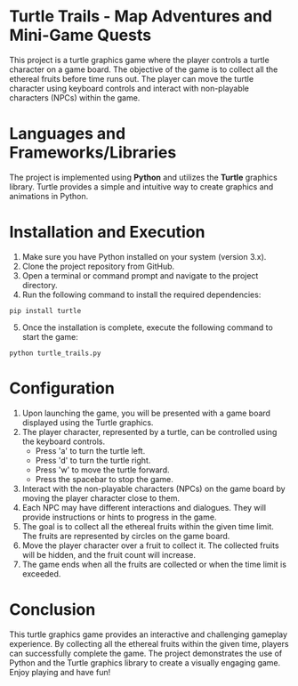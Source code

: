 # Turtle Trails - Map Adventures and Mini-Game Quests
This project is a turtle graphics game where the player controls a turtle character on a game board. The objective of the game is to collect all the ethereal fruits before time runs out. The player can move the turtle character using keyboard controls and interact with non-playable characters (NPCs) within the game.

# Languages and Frameworks/Libraries
The project is implemented using **Python** and utilizes the **Turtle** graphics library. Turtle provides a simple and intuitive way to create graphics and animations in Python.

# Installation and Execution
1. Make sure you have Python installed on your system (version 3.x).
2. Clone the project repository from GitHub.
3. Open a terminal or command prompt and navigate to the project directory.
4. Run the following command to install the required dependencies:
```
pip install turtle
```
5. Once the installation is complete, execute the following command to start the game:
```
python turtle_trails.py
```

# Configuration
1. Upon launching the game, you will be presented with a game board displayed using the Turtle graphics.
2. The player character, represented by a turtle, can be controlled using the keyboard controls.
    * Press 'a' to turn the turtle left.
    * Press 'd' to turn the turtle right.
    * Press 'w' to move the turtle forward.
    * Press the spacebar to stop the game.
3. Interact with the non-playable characters (NPCs) on the game board by moving the player character close to them.
4. Each NPC may have different interactions and dialogues. They will provide instructions or hints to progress in the game.
5. The goal is to collect all the ethereal fruits within the given time limit. The fruits are represented by circles on the game board.
6. Move the player character over a fruit to collect it. The collected fruits will be hidden, and the fruit count will increase.
7. The game ends when all the fruits are collected or when the time limit is exceeded.

# Conclusion
This turtle graphics game provides an interactive and challenging gameplay experience. By collecting all the ethereal fruits within the given time, players can successfully complete the game. The project demonstrates the use of Python and the Turtle graphics library to create a visually engaging game. Enjoy playing and have fun!

